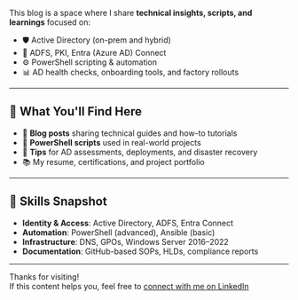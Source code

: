 This blog is a space where I share **technical insights, scripts, and learnings** focused on:

- 🛡️ Active Directory (on-prem and hybrid)
- 🔐 ADFS, PKI, Entra (Azure AD) Connect
- ⚙️ PowerShell scripting & automation
- 📊 AD health checks, onboarding tools, and factory rollouts

---

## 🧠 What You'll Find Here

- 📝 **Blog posts** sharing technical guides and how-to tutorials  
- 📁 **PowerShell scripts** used in real-world projects  
- 🧰 **Tips** for AD assessments, deployments, and disaster recovery  
- 📚 My resume, certifications, and project portfolio

---

## 🚀 Skills Snapshot

- **Identity & Access**: Active Directory, ADFS, Entra Connect  
- **Automation**: PowerShell (advanced), Ansible (basic)  
- **Infrastructure**: DNS, GPOs, Windows Server 2016–2022  
- **Documentation**: GitHub-based SOPs, HLDs, compliance reports

---

Thanks for visiting!  
If this content helps you, feel free to [connect with me on LinkedIn](https://www.linkedin.com/in/prabu-ponnan-ab4803b0/)